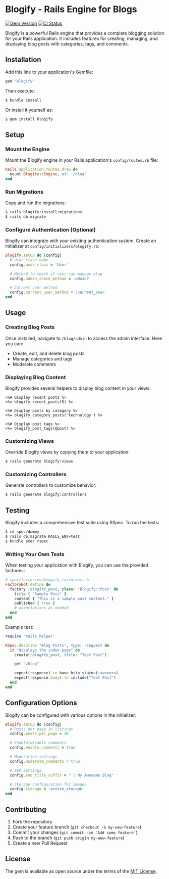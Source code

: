 # Blogify - Rails Engine for Blogs

[![Gem Version](https://badge.fury.io/rb/blogify.svg)](https://badge.fury.io/rb/blogify)
[![CI Status](https://github.com/dpaluy/blogify/actions/workflows/main.yml/badge.svg)](https://github.com/dpaluy/blogify/actions)

Blogify is a powerful Rails engine that provides a complete blogging solution for your Rails application. It includes features for creating, managing, and displaying blog posts with categories, tags, and comments.

## Installation

Add this line to your application's Gemfile:

```ruby
gem 'blogify'
```

Then execute:

```bash
$ bundle install
```

Or install it yourself as:

```bash
$ gem install blogify
```

## Setup

### Mount the Engine

Mount the Blogify engine in your Rails application's `config/routes.rb` file:

```ruby
Rails.application.routes.draw do
  mount Blogify::Engine, at: '/blog'
end
```

### Run Migrations

Copy and run the migrations:

```bash
$ rails blogify:install:migrations
$ rails db:migrate
```

### Configure Authentication (Optional)

Blogify can integrate with your existing authentication system. Create an initializer at `config/initializers/blogify.rb`:

```ruby
Blogify.setup do |config|
  # User class name
  config.user_class = 'User'

  # Method to check if user can manage blog
  config.admin_check_method = :admin?

  # Current user method
  config.current_user_method = :current_user
end
```

## Usage

### Creating Blog Posts

Once installed, navigate to `/blog/admin` to access the admin interface. Here you can:

- Create, edit, and delete blog posts
- Manage categories and tags
- Moderate comments

### Displaying Blog Content

Blogify provides several helpers to display blog content in your views:

```erb
<%# Display recent posts %>
<%= blogify_recent_posts(5) %>

<%# Display posts by category %>
<%= blogify_category_posts('technology') %>

<%# Display post tags %>
<%= blogify_post_tags(@post) %>
```

### Customizing Views

Override Blogify views by copying them to your application:

```bash
$ rails generate blogify:views
```

### Customizing Controllers

Generate controllers to customize behavior:

```bash
$ rails generate blogify:controllers
```

## Testing

Blogify includes a comprehensive test suite using RSpec. To run the tests:

```bash
$ cd spec/dummy
$ rails db:migrate RAILS_ENV=test
$ bundle exec rspec
```

### Writing Your Own Tests

When testing your application with Blogify, you can use the provided factories:

```ruby
# spec/factories/blogify_factories.rb
FactoryBot.define do
  factory :blogify_post, class: 'Blogify::Post' do
    title { "Sample Post" }
    content { "This is a sample post content." }
    published { true }
    # associations as needed
  end
end
```

Example test:

```ruby
require 'rails_helper'

RSpec.describe "Blog Posts", type: :request do
  it "displays the index page" do
    create(:blogify_post, title: "Test Post")

    get "/blog"

    expect(response).to have_http_status(:success)
    expect(response.body).to include("Test Post")
  end
end
```

## Configuration Options

Blogify can be configured with various options in the initializer:

```ruby
Blogify.setup do |config|
  # Posts per page in listings
  config.posts_per_page = 10

  # Enable/disable comments
  config.enable_comments = true

  # Moderation settings
  config.moderate_comments = true

  # SEO settings
  config.seo_title_suffix = " | My Awesome Blog"

  # Storage configuration for images
  config.storage = :active_storage
end
```

## Contributing

1. Fork the repository
2. Create your feature branch (`git checkout -b my-new-feature`)
3. Commit your changes (`git commit -am 'Add some feature'`)
4. Push to the branch (`git push origin my-new-feature`)
5. Create a new Pull Request

## License

The gem is available as open source under the terms of the [MIT License](https://opensource.org/licenses/MIT).
